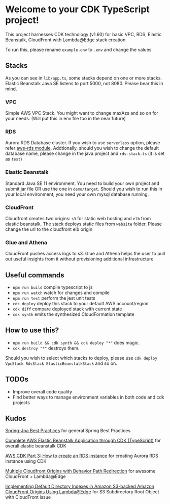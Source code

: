 # Welcome to your CDK TypeScript project!

This project harnesses CDK technology (v1.60) for basic VPC, RDS, Elastic Beanstalk, CloudFront with Lambda@Edge stack creation.

To run this, please rename `example.env` to `.env` and change the values

## Stacks
As you can see in `lib/app.ts`, some stacks depend on one or more stacks. 
Elastic Beanstalk Java SE listens to port 5000, not 8080. Please bear this in mind. 

### VPC
Simple AWS VPC Stack. You might want to change maxAzs and so on for your needs. (Will put this in env file too in the near future)

### RDS
Aurora RDS Database cluster. If you wish to use `serverless` option, please refer [aws-rds module](https://docs.aws.amazon.com/cdk/api/latest/docs/aws-rds-readme.html). Addtionally, should you wish to change the default database name, please change in the java project and `rds-stack.ts` (it is set as `test`)

### Elastic Beanstalk
Standard Java SE 11 environment. You need to build your own project and submit jar file OR use the one in `demo/target`. Should you wish to run this in your local environment, you need your own mysql database running. 

### CloudFront
Cloudfront creates two origins: `s3` for static web hosting and `elb` from elastic beanstalk. The stack deploys static files from `website` folder. Please change the url to the cloudfront elb origin

### Glue and Athena
CloudFront pushes access logs to s3. Glue and Athena helps the user to pull out useful insights from it without provisioning additional infrastructure

## Useful commands

 * `npm run build`   compile typescript to js
 * `npm run watch`   watch for changes and compile
 * `npm run test`    perform the jest unit tests
 * `cdk deploy`      deploy this stack to your default AWS account/region
 * `cdk diff`        compare deployed stack with current state
 * `cdk synth`       emits the synthesized CloudFormation template

## How to use this?

 * `npm run build && cdk synth && cdk deploy "*"` does magic.
 * `cdk destroy "*"` destroys them. 

 Should you wish to select which stacks to deploy, please use `cdk deploy VpcStack RdsStack ElasticBeanstalkStack` and so on.

## TODOs

 * Improve overall code quality
 * Find better ways to manage environment variables in both code and cdk projects


## Kudos
[Spring-Jpa Best Practices](https://github.com/cheese10yun/spring-jpa-best-practices) for general Spring Best Practices

[Complete AWS Elastic Beanstalk Application through CDK (TypeScript)](https://medium.com/@joshmustill/complete-node-js-aws-elastic-beanstalk-application-packaging-through-cdk-in-typescript-e91b7ffe4928) for overall elastic beanstalk CDK

[AWS CDK Part 3: How to create an RDS instance](https://blog.codecentric.de/en/2019/11/aws-cdk-part-3-how-to-create-an-rds-instance/) for creating Aurora RDS instance using CDK

[Multiple Cloudfront Origins with Behavior Path Redirection](https://stackoverflow.com/questions/31567994/multiple-cloudfront-origins-with-behavior-path-redirection) for awssome CloudFront + Lambda@Edge 

[Implementing Default Directory Indexes in Amazon S3-backed Amazon CloudFront Origins Using Lambda@Edge](https://aws.amazon.com/blogs/compute/implementing-default-directory-indexes-in-amazon-s3-backed-amazon-cloudfront-origins-using-lambdaedge/) for S3 Subdirectory Root Object with CloudFront issue